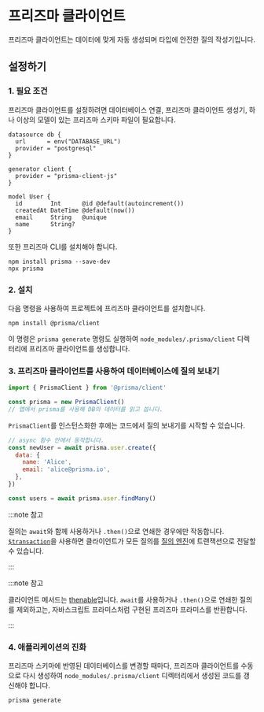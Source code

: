 # 프리즈마 클라이언트

프리즈마 클라이언트는 데이터에 맞게 자동 생성되며 타입에 안전한 질의 작성기입니다.

## 설정하기

### 1. 필요 조건

프리즈마 클라이언트를 설정하려면 데이터베이스 연결, 프리즈마 클라이언트 생성기, 하나 이상의 모델이 있는 프리즈마 스키마 파일이 필요합니다.

```prisma title="schema.prisma"
datasource db {
  url      = env("DATABASE_URL")
  provider = "postgresql"
}

generator client {
  provider = "prisma-client-js"
}

model User {
  id        Int      @id @default(autoincrement())
  createdAt DateTime @default(now())
  email     String   @unique
  name      String?
}
```

또한 프리즈마 CLI를 설치해야 합니다.

```shell
npm install prisma --save-dev
npx prisma
```

### 2. 설치

다음 명령을 사용하여 프로젝트에 프리즈마 클라이언트를 설치합니다.

```shell
npm install @prisma/client
```

이 명령은 `prisma generate` 명령도 실행하여 `node_modules/.prisma/client` 디렉터리에 프리즈마 클라이언트를 생성합니다.

### 3. 프리즈마 클라이언트를 사용하여 데이터베이스에 질의 보내기

```js
import { PrismaClient } from '@prisma/client'

const prisma = new PrismaClient()
// 앱에서 prisma를 사용해 DB의 데이터를 읽고 씁니다.
```

`PrismaClient`를 인스턴스화한 후에는 코드에서 질의 보내기를 시작할 수 있습니다.

```js
// async 함수 안에서 동작합니다.
const newUser = await prisma.user.create({
  data: {
    name: 'Alice',
    email: 'alice@prisma.io',
  },
})

const users = await prisma.user.findMany()
```

:::note 참고

질의는 `await`와 함께 사용하거나 `.then()`으로 연쇄한 경우에만 작동합니다. [`$transaction`](https://www.prisma.io/docs/concepts/components/prisma-client/transactions)을 사용하면 클라이언트가 모든 질의를 [질의 엔진](https://www.prisma.io/docs/concepts/components/prisma-engines/query-engine)에 트랜잭션으로 전달할 수 있습니다.

:::

:::note 참고

클라이언트 메서드는 [thenable](https://masteringjs.io/tutorials/fundamentals/thenable)입니다. `await`를 사용하거나 `.then()`으로 연쇄한 질의를 제외하고는, 자바스크립트 프라미스처럼 구현된 프리즈마 프라미스를 반환합니다.

:::

### 4. 애플리케이션의 진화

프리즈마 스키마에 반영된 데이터베이스를 변경할 때마다, 프리즈마 클라이언트를 수동으로 다시 생성하여 `node_modules/.prisma/client` 디렉터리에서 생성된 코드를 갱신해야 합니다.

```shell
prisma generate
```
